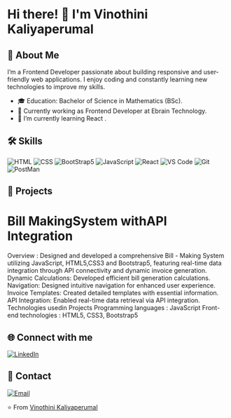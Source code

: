 # Hi there! 👋 I'm Vinothini Kaliyaperumal


## 🚀 About Me

I’m a Frontend Developer passionate about building responsive and user-friendly web applications. I enjoy coding and constantly learning new technologies to improve my skills.

- 🎓 Education: Bachelor of Science in Mathematics (BSc).
- 💼 Currently working as Frontend Developer at Ebrain Technology.
- 🌱 I’m currently learning React .

## 🛠 Skills

![HTML](https://img.shields.io/badge/-HTML5-E34F26?logo=html5&logoColor=white)
![CSS](https://img.shields.io/badge/-CSS3-1572B6?logo=css3)
![BootStrap5](https://img.shields.io/badge/-Bootstrap-7952B3?logo=bootstrap&logoColor=white)
![JavaScript](https://img.shields.io/badge/-JavaScript-F7DF1E?logo=javascript&logoColor=black)
![React](https://img.shields.io/badge/-React-61DAFB?logo=react&logoColor=black)
![VS Code](https://img.shields.io/badge/-VS%20Code-007ACC?style=flat-square&logo=visual-studio-code&logoColor=white)
![Git](https://img.shields.io/badge/-Git-F05032?logo=git&logoColor=white)
![PostMan](https://img.shields.io/badge/-Postman-orange?logo=postman)

## 🚀 Projects

# Bill MakingSystem withAPI Integration

Overview : Designed and developed a comprehensive Bill - Making
System utilizing JavaScript, HTML5,CSS3 and Bootstrap5, featuring
real-time data integration through API connectivity and dynamic
invoice generation.
Dynamic Calculations: Developed efficient bill generation calculations.
Navigation: Designed intuitive navigation for enhanced user experience.
Invoice Templates: Created detailed templates with essential
information.
API Integration: Enabled real-time data retrieval via API integration.
Technologies usedin Projects
Programming languages : JavaScript
Front-end technologies : HTML5, CSS3, Bootstrap5

## 🌐 Connect with me

 [![LinkedIn](https://img.shields.io/badge/LinkedIn-blue?style=flat&logo=linkedin&labelColor=blue)](https://www.linkedin.com/in/nagasri-venkat-r-a50402217/)

## 📧 Contact

[![Email](https://img.shields.io/badge/Email-D14836?style=flat&logo=gmail&logoColor=white)](mailto:kvino1812@gmail.com)

⭐️ From [Vinothini Kaliyaperumal](https://github.com/NagaSriVenkatR)

